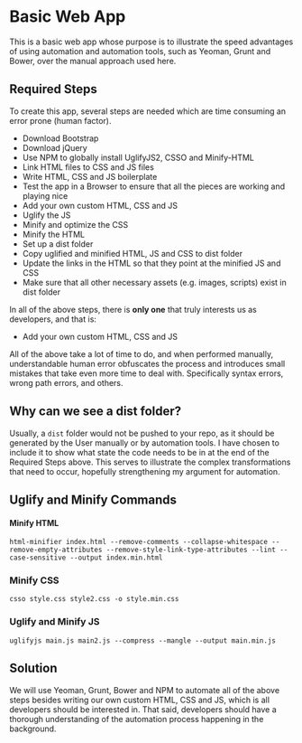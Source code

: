 # Basic Web App

This is a basic web app whose purpose is to illustrate the speed advantages of using automation and automation tools, such as Yeoman, Grunt and Bower, over the manual approach used here.

## Required Steps 

To create this app, several steps are needed which are time consuming an error prone (human factor). 

* Download Bootstrap
* Download jQuery
* Use NPM to globally install UglifyJS2, CSSO and Minify-HTML
* Link HTML files to CSS and JS files
* Write HTML, CSS and JS boilerplate 
* Test the app in a Browser to ensure that all the pieces are working and playing nice
* Add your own custom HTML, CSS and JS 
* Uglify the JS
* Minify and optimize the CSS
* Minify the HTML
* Set up a dist folder
* Copy uglified and minified HTML, JS and CSS to dist folder
* Update the links in the HTML so that they point at the minified JS and CSS
* Make sure that all other necessary assets (e.g. images, scripts) exist in dist folder

In all of the above steps, there is **only one** that truly interests us as developers, and that is:

* Add your own custom HTML, CSS and JS 

All of the above take a lot of time to do, and when performed manually, understandable human error obfuscates the process and introduces small mistakes that take even more time to deal with. Specifically syntax errors, wrong path errors, and others. 

## Why can we see a dist folder?

Usually, a `dist` folder would not be pushed to your repo, as it should be generated by the User manually or by automation tools. I have chosen to include it to show what state the code needs to be in at the end of the Required Steps above. This serves to illustrate the complex transformations that need to occur, hopefully strengthening my argument for automation.   

## Uglify and Minify Commands

#### Minify HTML

    html-minifier index.html --remove-comments --collapse-whitespace --remove-empty-attributes --remove-style-link-type-attributes --lint --case-sensitive --output index.min.html

### Minify CSS

    csso style.css style2.css -o style.min.css

### Uglify and Minify JS

    uglifyjs main.js main2.js --compress --mangle --output main.min.js

## Solution

We will use Yeoman, Grunt, Bower and NPM to automate all of the above steps besides writing our own custom HTML, CSS and JS, which is all developers should be interested in. That said, developers should have a thorough understanding of the automation process happening in the background.

